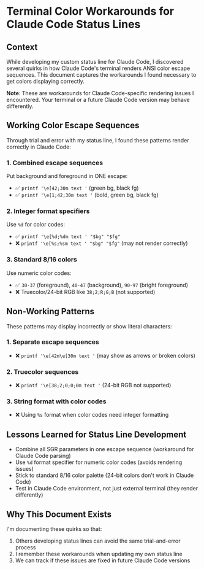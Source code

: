 # Terminal Color Workarounds for Claude Code Status Lines

## Context
While developing my custom status line for Claude Code, I discovered several quirks in how Claude Code's terminal renders ANSI color escape sequences. This document captures the workarounds I found necessary to get colors displaying correctly.

**Note**: These are workarounds for Claude Code-specific rendering issues I encountered. Your terminal or a future Claude Code version may behave differently.

## Working Color Escape Sequences
Through trial and error with my status line, I found these patterns render correctly in Claude Code:

### 1. Combined escape sequences
Put background and foreground in ONE escape:
- ✅ `printf '\e[42;30m text '` (green bg, black fg)
- ✅ `printf '\e[1;42;30m text '` (bold, green bg, black fg)

### 2. Integer format specifiers
Use `%d` for color codes:
- ✅ `printf '\e[%d;%dm text ' "$bg" "$fg"`
- ❌ `printf '\e[%s;%sm text ' "$bg" "$fg"` (may not render correctly)

### 3. Standard 8/16 colors
Use numeric color codes:
- ✅ `30-37` (foreground), `40-47` (background), `90-97` (bright foreground)
- ❌ Truecolor/24-bit RGB like `38;2;R;G;B` (not supported)

## Non-Working Patterns
These patterns may display incorrectly or show literal characters:

### 1. Separate escape sequences
- ❌ `printf '\e[42m\e[30m text '` (may show as arrows or broken colors)
   
### 2. Truecolor sequences
- ❌ `printf '\e[38;2;0;0;0m text '` (24-bit RGB not supported)

### 3. String format with color codes
- ❌ Using `%s` format when color codes need integer formatting

## Lessons Learned for Status Line Development
- Combine all SGR parameters in one escape sequence (workaround for Claude Code parsing)
- Use `%d` format specifier for numeric color codes (avoids rendering issues)
- Stick to standard 8/16 color palette (24-bit colors don't work in Claude Code)
- Test in Claude Code environment, not just external terminal (they render differently)

## Why This Document Exists
I'm documenting these quirks so that:
1. Others developing status lines can avoid the same trial-and-error process
2. I remember these workarounds when updating my own status line
3. We can track if these issues are fixed in future Claude Code versions